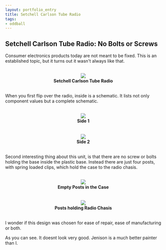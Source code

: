 ```yaml
---
layout: portfolio_entry
title: Setchell Carlson Tube Radio
tags:
- oddball
---
```


## Setchell Carlson Tube Radio: No Bolts or Screws

Consumer electronics products today are not meant to be fixed. This is an established topic, but it turns out it wasn't always like that.

<br>
<div style="text-align:center"><img src ="../../img/TubeRadio.JPG" /> <br> <b>Setchell Carlson Tube Radio</b></div>
<br>

When you first flip over the radio, inside is a schematic. It lists not only component values but a complete schematic.

<br>
<div style="text-align:center"><img src ="../../img/RadioSchematic1.JPG" /> <br> <b>Side 1</b></div>
<br>

<br>
<div style="text-align:center"><img src ="../../img/RadioSchematic2.JPG" /> <br> <b>Side 2</b></div>
<br>

Second interesting thing about this unit, is that there are no screw or bolts holding the base inside the plastic base. Instead there are just four posts, with spring loaded clips, which hold the case to the radio chasis.

<br>
<div style="text-align:center"><img src ="../../img/RadioConnector1.JPG" /> <br> <b>Empty Posts in the Case</b></div>
<br>

<br>
<div style="text-align:center"><img src ="../../img/RadioConnector2.JPG" /> <br> <b>Posts holding Radio Chasis</b></div>
<br>

I wonder if this design was chosen for ease of repair, ease of manufacturing or both.

As you can see. It doesnt look very good. Jenison is a much better painter than I.
